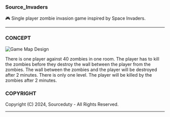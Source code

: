 ### Source_Invaders

🎮 Single player zombie invasion game inspired by Space Invaders.

***
### CONCEPT

![Game Map Design](https://github.com/sourceduty/Source_Invaders/assets/123030236/c81ec35c-f1e0-4c57-a391-9755cbdff232)

There is one player against 40 zombies in one room. The player has to kill the zombies before they destroy the wall between the player from the zombies. The wall between the zombies and the player will be destroyed after 2 minutes. There is only one level. The player will be killed by the zombies after 2 minutes.

### COPYRIGHT
Copyright (C) 2024, Sourceduty - All Rights Reserved.
***
